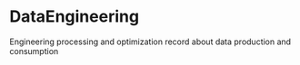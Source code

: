 # DataEngineering
Engineering processing and optimization record about data production and consumption
